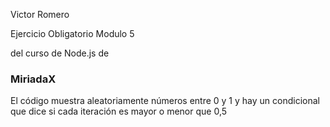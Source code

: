 Victor Romero

Ejercicio Obligatorio Modulo 5

del curso de Node.js de 

<h3>MiriadaX</h3>

El código muestra aleatoriamente números entre 0 y 1 
y hay un condicional que dice si cada iteración es mayor 
o menor que 0,5


